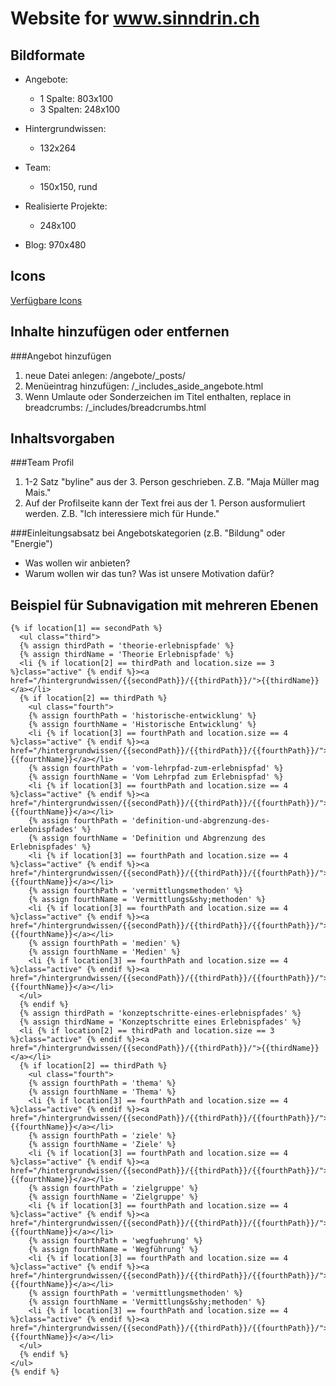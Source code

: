 # Website for www.sinndrin.ch

## Bildformate

* Angebote:
  * 1 Spalte: 803x100
  * 3 Spalten: 248x100

* Hintergrundwissen:
  * 132x264

* Team:
  * 150x150, rund

* Realisierte Projekte:
  * 248x100

* Blog: 970x480

## Icons
[Verfügbare Icons](http://zurb.com/playground/foundation-icon-fonts-3)

## Inhalte hinzufügen oder entfernen

###Angebot hinzufügen

1. neue Datei anlegen: /angebote/_posts/
2. Menüeintrag hinzufügen: /_includes_aside_angebote.html
3. Wenn Umlaute oder Sonderzeichen im Titel enthalten, replace in breadcrumbs: /_includes/breadcrumbs.html

## Inhaltsvorgaben

###Team Profil

1. 1-2 Satz "byline" aus der 3. Person geschrieben. Z.B. "Maja Müller mag Mais."
2. Auf der Profilseite kann der Text frei aus der 1. Person ausformuliert werden. Z.B. "Ich interessiere mich für Hunde."

###Einleitungsabsatz bei Angebotskategorien (z.B. "Bildung" oder "Energie")

* Was wollen wir anbieten?
* Warum wollen wir das tun? Was ist unsere Motivation dafür?

## Beispiel für Subnavigation mit mehreren Ebenen

    {% if location[1] == secondPath %}
      <ul class="third">
      {% assign thirdPath = 'theorie-erlebnispfade' %}
      {% assign thirdName = 'Theorie Erlebnispfade' %}
      <li {% if location[2] == thirdPath and location.size == 3 %}class="active" {% endif %}><a href="/hintergrundwissen/{{secondPath}}/{{thirdPath}}/">{{thirdName}}</a></li>
      {% if location[2] == thirdPath %}
        <ul class="fourth">
        {% assign fourthPath = 'historische-entwicklung' %}
        {% assign fourthName = 'Historische Entwicklung' %}
        <li {% if location[3] == fourthPath and location.size == 4 %}class="active" {% endif %}><a href="/hintergrundwissen/{{secondPath}}/{{thirdPath}}/{{fourthPath}}/">{{fourthName}}</a></li>
        {% assign fourthPath = 'vom-lehrpfad-zum-erlebnispfad' %}
        {% assign fourthName = 'Vom Lehrpfad zum Erlebnispfad' %}
        <li {% if location[3] == fourthPath and location.size == 4 %}class="active" {% endif %}><a href="/hintergrundwissen/{{secondPath}}/{{thirdPath}}/{{fourthPath}}/">{{fourthName}}</a></li>
        {% assign fourthPath = 'definition-und-abgrenzung-des-erlebnispfades' %}
        {% assign fourthName = 'Definition und Abgrenzung des Erlebnispfades' %}
        <li {% if location[3] == fourthPath and location.size == 4 %}class="active" {% endif %}><a href="/hintergrundwissen/{{secondPath}}/{{thirdPath}}/{{fourthPath}}/">{{fourthName}}</a></li>
        {% assign fourthPath = 'vermittlungsmethoden' %}
        {% assign fourthName = 'Vermittlungs&shy;methoden' %}
        <li {% if location[3] == fourthPath and location.size == 4 %}class="active" {% endif %}><a href="/hintergrundwissen/{{secondPath}}/{{thirdPath}}/{{fourthPath}}/">{{fourthName}}</a></li>
        {% assign fourthPath = 'medien' %}
        {% assign fourthName = 'Medien' %}
        <li {% if location[3] == fourthPath and location.size == 4 %}class="active" {% endif %}><a href="/hintergrundwissen/{{secondPath}}/{{thirdPath}}/{{fourthPath}}/">{{fourthName}}</a></li>
      </ul>
      {% endif %}
      {% assign thirdPath = 'konzeptschritte-eines-erlebnispfades' %}
      {% assign thirdName = 'Konzeptschritte eines Erlebnispfades' %}
      <li {% if location[2] == thirdPath and location.size == 3 %}class="active" {% endif %}><a href="/hintergrundwissen/{{secondPath}}/{{thirdPath}}/">{{thirdName}}</a></li>
      {% if location[2] == thirdPath %}
        <ul class="fourth">
        {% assign fourthPath = 'thema' %}
        {% assign fourthName = 'Thema' %}
        <li {% if location[3] == fourthPath and location.size == 4 %}class="active" {% endif %}><a href="/hintergrundwissen/{{secondPath}}/{{thirdPath}}/{{fourthPath}}/">{{fourthName}}</a></li>
        {% assign fourthPath = 'ziele' %}
        {% assign fourthName = 'Ziele' %}
        <li {% if location[3] == fourthPath and location.size == 4 %}class="active" {% endif %}><a href="/hintergrundwissen/{{secondPath}}/{{thirdPath}}/{{fourthPath}}/">{{fourthName}}</a></li>
        {% assign fourthPath = 'zielgruppe' %}
        {% assign fourthName = 'Zielgruppe' %}
        <li {% if location[3] == fourthPath and location.size == 4 %}class="active" {% endif %}><a href="/hintergrundwissen/{{secondPath}}/{{thirdPath}}/{{fourthPath}}/">{{fourthName}}</a></li>
        {% assign fourthPath = 'wegfuehrung' %}
        {% assign fourthName = 'Wegführung' %}
        <li {% if location[3] == fourthPath and location.size == 4 %}class="active" {% endif %}><a href="/hintergrundwissen/{{secondPath}}/{{thirdPath}}/{{fourthPath}}/">{{fourthName}}</a></li>
        {% assign fourthPath = 'vermittlungsmethoden' %}
        {% assign fourthName = 'Vermittlungs&shy;methoden' %}
        <li {% if location[3] == fourthPath and location.size == 4 %}class="active" {% endif %}><a href="/hintergrundwissen/{{secondPath}}/{{thirdPath}}/{{fourthPath}}/">{{fourthName}}</a></li>
      </ul>
      {% endif %}
    </ul>
    {% endif %}
